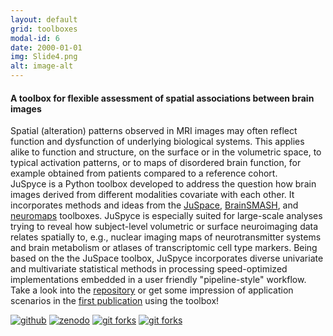 ```yaml
---
layout: default
grid: toolboxes
modal-id: 6
date: 2000-01-01
img: Slide4.png
alt: image-alt
---
```


<script type='text/javascript' src='https://d1bxh8uas1mnw7.cloudfront.net/assets/embed.js'></script>

[pdfm]: https://img.shields.io/badge/PDF-Manuscript-brightgreen?style=flat-square#badge
[pdfs]: https://img.shields.io/badge/PDF-Supplement-brightgreen?style=flat-square#badge
[pre]: https://img.shields.io/badge/Link-Preprint-yellow?style=flat-square#badge
[zen]: https://img.shields.io/badge/Link-Zenodo-0475B6?style=flat-square#badge
[git]: https://img.shields.io/badge/Link-GitHub-black?style=flat-square#badge
[pub]: https://img.shields.io/badge/Link-Publisher-orange?style=flat-square#badge
[tw]: https://img.shields.io/badge/Link-Thread-1A8CD8?style=flat-square#badge

#### A toolbox for flexible assessment of spatial associations between brain images

Spatial (alteration) patterns observed in MRI images may often reflect function and dysfunction of underlying biological systems. This applies alike to function and structure, on the surface or in the volumetric space, to typical activation patterns, or to maps of disordered brain function, for example obtained from patients compared to a reference cohort.  
JuSpyce is a Python toolbox developed to address the question how brain images derived from different modalities covariate with each other. It incorporates methods and ideas from the [JuSpace](https://github.com/juryxy/JuSpace), [BrainSMASH](https://brainsmash.readthedocs.io/en/latest/), and [neuromaps](https://netneurolab.github.io/neuromaps/) toolboxes. JuSpyce is especially suited for large-scale analyses trying to reveal how subject-level volumetric or surface neuroimaging data relates spatially to, e.g., nuclear imaging maps of neurotransmitter systems and brain metabolism or atlases of transcriptomic cell type markers. Being based on the the JuSpace toolbox, JuSpyce incorporates diverse univariate and multivariate statistical methods in processing speed-optimized implementations embedded in a user friendly "pipeline-style" workflow. Take a look into the [repository](https://github.com/LeonDLotter/JuSpyce) or get some impression of application scenarios in the [first publication](https://doi.org/10.1101/2022.07.26.501562) using the toolbox!

[![github][git]](https://github.com/LeonDLotter/JuSpyce)
[![zenodo][zen]](https://doi.org/10.5281/zenodo.6884932)
[![git forks](https://img.shields.io/github/forks/LeonDLotter/JuSpyce.svg?style=social&label=Fork&maxAge=2592000#badge)](https://GitHub.com/LeonDLotter/JuSpyce/network/)
[![git forks](https://img.shields.io/github/stars/LeonDLotter/JuSpyce.svg?style=social&label=Star&maxAge=2592000#badge)](https://GitHub.com/LeonDLotter/JuSpyce/stargazers/)
